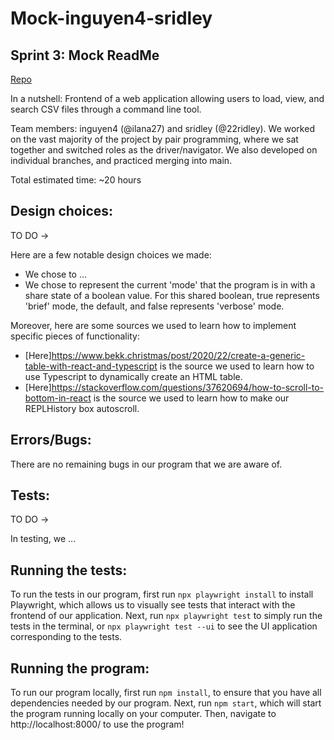 # Mock-inguyen4-sridley

## Sprint 3: Mock ReadMe

[Repo](https://github.com/cs0320-f23/server-jzdzilowska-22ridley.git)

In a nutshell: Frontend of a web application allowing users to load, view, and search
CSV files through a command line tool.

Team members: inguyen4 (@ilana27) and sridley (@22ridley). We worked on the vast majority of the project by pair programming, where we sat together and switched roles as the driver/navigator. We also developed on individual branches, and practiced merging into main.

Total estimated time: ~20 hours

## Design choices:

TO DO ->

Here are a few notable design choices we made:

- We chose to ...
- We chose to represent the current 'mode' that the program is in with a share state of a boolean value. For this shared boolean, true represents 'brief' mode, the default, and false represents 'verbose' mode.

Moreover, here are some sources we used to learn how to implement specific pieces of functionality:

- [Here]https://www.bekk.christmas/post/2020/22/create-a-generic-table-with-react-and-typescript is the source we used to learn how to use
  Typescript to dynamically create an HTML table.
- [Here]https://stackoverflow.com/questions/37620694/how-to-scroll-to-bottom-in-react is the source we used to learn how to make our REPLHistory box autoscroll.

## Errors/Bugs:

There are no remaining bugs in our program that we are aware of.

## Tests:

TO DO ->

In testing, we ...

## Running the tests:

To run the tests in our program, first run `npx playwright install` to install Playwright, which allows us to visually see tests that interact with the frontend of our application. Next, run `npx playwright test` to simply run the tests in the terminal, or `npx playwright test --ui` to see the UI application corresponding to the tests.

## Running the program:

To run our program locally, first run `npm install`, to ensure that you have all dependencies needed by our program. Next, run `npm start`, which will start the program running locally on your computer. Then, navigate to http://localhost:8000/ to use the program!

